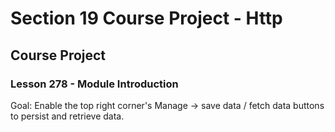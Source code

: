 # Section 19 Course Project - Http

## Course Project

### Lesson 278 - Module Introduction

Goal: Enable the top right corner's Manage -> save data / fetch data buttons to persist and retrieve data.


